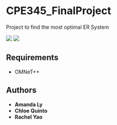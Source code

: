# CPE345_FinalProject
Project to find the most optimal ER System

![](https://img.shields.io/badge/Release-V1.1-blue.svg) ![](https://img.shields.io/badge/License-MIT-orange.svg)


## Requirements
- OMNeT++

## Authors

* **Amanda Ly** </br>
* **Chloe Quinto**</br>
* **Rachel Yao** </br>
